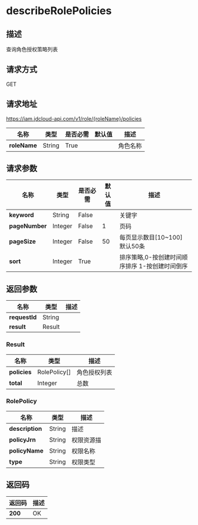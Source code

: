 # describeRolePolicies


## 描述
查询角色授权策略列表

## 请求方式
GET

## 请求地址
https://iam.jdcloud-api.com/v1/role/{roleName}/policies

|名称|类型|是否必需|默认值|描述|
|---|---|---|---|---|
|**roleName**|String|True||角色名称|

## 请求参数
|名称|类型|是否必需|默认值|描述|
|---|---|---|---|---|
|**keyword**|String|False||关键字|
|**pageNumber**|Integer|False|1|页码|
|**pageSize**|Integer|False|50|每页显示数目[10~100] 默认50条|
|**sort**|Integer|True||排序策略,0-按创建时间顺序排序  1-按创建时间倒序|


## 返回参数
|名称|类型|描述|
|---|---|---|
|**requestId**|String||
|**result**|Result||


### <a name="Result">Result</a>
|名称|类型|描述|
|---|---|---|
|**policies**|RolePolicy[]|角色授权列表|
|**total**|Integer|总数|
### <a name="RolePolicy">RolePolicy</a>
|名称|类型|描述|
|---|---|---|
|**description**|String|描述|
|**policyJrn**|String|权限资源描|
|**policyName**|String|权限名称|
|**type**|String|权限类型|

## 返回码
|返回码|描述|
|---|---|
|**200**|OK|
